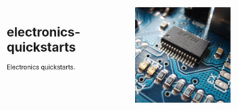 <img src="assets/electronics.png" alt="Electronics photo" style="width: 215px;" align="right">

# electronics-quickstarts
Electronics quickstarts.
